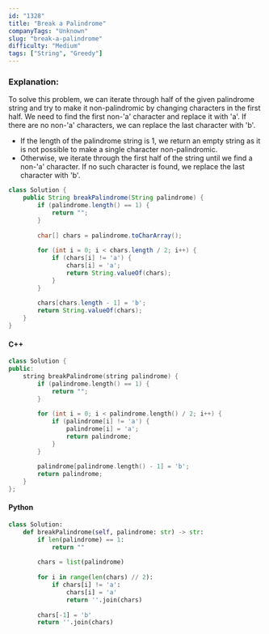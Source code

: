 ```yaml
---
id: "1328"
title: "Break a Palindrome"
companyTags: "Unknown"
slug: "break-a-palindrome"
difficulty: "Medium"
tags: ["String", "Greedy"]
---
```


### Explanation:
To solve this problem, we can iterate through half of the given palindrome string and try to make it non-palindromic by changing characters in the first half. We need to find the first non-'a' character and replace it with 'a'. If there are no non-'a' characters, we can replace the last character with 'b'.

- If the length of the palindrome string is 1, we return an empty string as it is not possible to make a single character non-palindromic.
- Otherwise, we iterate through the first half of the string until we find a non-'a' character. If no such character is found, we replace the last character with 'b'.

```java
class Solution {
    public String breakPalindrome(String palindrome) {
        if (palindrome.length() == 1) {
            return "";
        }
        
        char[] chars = palindrome.toCharArray();
        
        for (int i = 0; i < chars.length / 2; i++) {
            if (chars[i] != 'a') {
                chars[i] = 'a';
                return String.valueOf(chars);
            }
        }
        
        chars[chars.length - 1] = 'b';
        return String.valueOf(chars);
    }
}
```

#### C++
```cpp
class Solution {
public:
    string breakPalindrome(string palindrome) {
        if (palindrome.length() == 1) {
            return "";
        }
        
        for (int i = 0; i < palindrome.length() / 2; i++) {
            if (palindrome[i] != 'a') {
                palindrome[i] = 'a';
                return palindrome;
            }
        }
        
        palindrome[palindrome.length() - 1] = 'b';
        return palindrome;
    }
};
```

#### Python
```python
class Solution:
    def breakPalindrome(self, palindrome: str) -> str:
        if len(palindrome) == 1:
            return ""
        
        chars = list(palindrome)
        
        for i in range(len(chars) // 2):
            if chars[i] != 'a':
                chars[i] = 'a'
                return ''.join(chars)
        
        chars[-1] = 'b'
        return ''.join(chars)
```